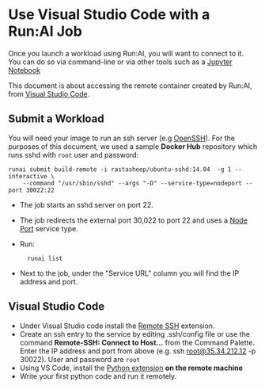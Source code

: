 # Use Visual Studio Code with a Run:AI Job

Once you launch a workload using Run:AI, you will want to connect to it. You can do so via command-line or via other tools such as a [Jupyter Notebook](../Walkthroughs/walkthrough-build-ports.md)

This document is about accessing the remote container created by Run:AI, from [Visual Studio Code](https://code.visualstudio.com/). 


## Submit a Workload

You will need your image to run an ssh server  (e.g [OpenSSH](https://www.ssh.com/ssh/sshd/)). For the purposes of this document, we used a sample __Docker Hub__ repository which runs sshd with ``root`` user and password:

    runai submit build-remote -i rastasheep/ubuntu-sshd:14.04  -g 1 --interactive \
        --command "/usr/sbin/sshd" --args "-D" --service-type=nodeport --port 30022:22

* The job starts an sshd server on port 22.
* The job redirects the external port 30,022 to port 22 and uses a [Node Port](https://kubernetes.io/docs/concepts/services-networking/service/#publishing-services-service-types) service type.
* Run:

        runai list

* Next to the job, under the "Service URL" column you will find the IP address and port. 

## Visual Studio Code

* Under Visual Studio code install the [Remote SSH](https://marketplace.visualstudio.com/items?itemName=ms-vscode-remote.remote-ssh#:~:text=Press%20F1%20and%20run%20the,setting%20up%20key%20based%20authentication) extension.
* Create an ssh entry to the service by editing .ssh/config file or use the command __Remote-SSH: Connect to Host...__ from the Command Palette.  Enter the IP address and port from above (e.g. ssh root@35.34.212.12 -p 30022). User and password are ``root`` 
* Using VS Code, install the [Python extension](https://marketplace.visualstudio.com/items?itemName=ms-python.python) __on the remote machine__  
* Write your first python code and run it remotely.